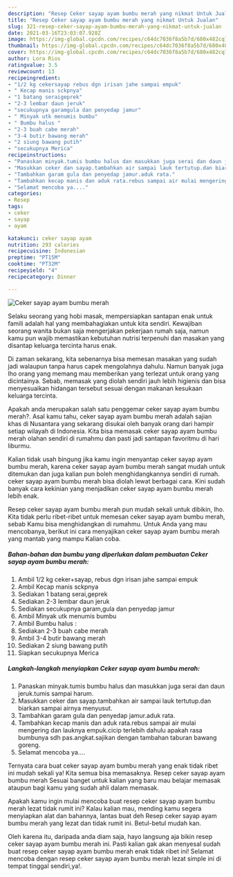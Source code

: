 ```yaml
---
description: "Resep Ceker sayap ayam bumbu merah yang nikmat Untuk Jualan"
title: "Resep Ceker sayap ayam bumbu merah yang nikmat Untuk Jualan"
slug: 321-resep-ceker-sayap-ayam-bumbu-merah-yang-nikmat-untuk-jualan
date: 2021-03-16T23:03:07.928Z
image: https://img-global.cpcdn.com/recipes/c64dc7036f8a5b7d/680x482cq70/ceker-sayap-ayam-bumbu-merah-foto-resep-utama.jpg
thumbnail: https://img-global.cpcdn.com/recipes/c64dc7036f8a5b7d/680x482cq70/ceker-sayap-ayam-bumbu-merah-foto-resep-utama.jpg
cover: https://img-global.cpcdn.com/recipes/c64dc7036f8a5b7d/680x482cq70/ceker-sayap-ayam-bumbu-merah-foto-resep-utama.jpg
author: Lora Rios
ratingvalue: 3.5
reviewcount: 13
recipeingredient:
- "1/2 kg cekersayap rebus dgn irisan jahe sampai empuk"
- " Kecap manis sckpnya"
- "1 batang seraigeprek"
- "2-3 lembar daun jeruk"
- "secukupnya garamgula dan penyedap jamur"
- " Minyak utk menumis bumbu"
- " Bumbu halus "
- "2-3 buah cabe merah"
- "3-4 butir bawang merah"
- "2 siung bawang putih"
- "secukupnya Merica"
recipeinstructions:
- "Panaskan minyak.tumis bumbu halus dan masukkan juga serai dan daun jeruk.tumis sampai harum."
- "Masukkan ceker dan sayap.tambahkan air sampai lauk tertutup.dan biarkan sampai airnya menyusut."
- "Tambahkan garam gula dan penyedap jamur.aduk rata."
- "Tambahkan kecap manis dan aduk rata.rebus sampai air mulai mengering dan lauknya empuk.cicip terlebih dahulu apakah rasa bumbunya sdh pas.angkat.sajikan dengan tambahan taburan bawang goreng."
- "Selamat mencoba ya...."
categories:
- Resep
tags:
- ceker
- sayap
- ayam

katakunci: ceker sayap ayam 
nutrition: 293 calories
recipecuisine: Indonesian
preptime: "PT15M"
cooktime: "PT32M"
recipeyield: "4"
recipecategory: Dinner

---
```



![Ceker sayap ayam bumbu merah](https://img-global.cpcdn.com/recipes/c64dc7036f8a5b7d/680x482cq70/ceker-sayap-ayam-bumbu-merah-foto-resep-utama.jpg)

Selaku seorang yang hobi masak, mempersiapkan santapan enak untuk famili adalah hal yang membahagiakan untuk kita sendiri. Kewajiban seorang  wanita bukan saja mengerjakan pekerjaan rumah saja, namun kamu pun wajib memastikan kebutuhan nutrisi terpenuhi dan masakan yang disantap keluarga tercinta harus enak.

Di zaman  sekarang, kita sebenarnya bisa memesan masakan yang sudah jadi walaupun tanpa harus capek mengolahnya dahulu. Namun banyak juga lho orang yang memang mau memberikan yang terlezat untuk orang yang dicintainya. Sebab, memasak yang diolah sendiri jauh lebih higienis dan bisa menyesuaikan hidangan tersebut sesuai dengan makanan kesukaan keluarga tercinta. 



Apakah anda merupakan salah satu penggemar ceker sayap ayam bumbu merah?. Asal kamu tahu, ceker sayap ayam bumbu merah adalah sajian khas di Nusantara yang sekarang disukai oleh banyak orang dari hampir setiap wilayah di Indonesia. Kita bisa memasak ceker sayap ayam bumbu merah olahan sendiri di rumahmu dan pasti jadi santapan favoritmu di hari liburmu.

Kalian tidak usah bingung jika kamu ingin menyantap ceker sayap ayam bumbu merah, karena ceker sayap ayam bumbu merah sangat mudah untuk ditemukan dan juga kalian pun boleh menghidangkannya sendiri di rumah. ceker sayap ayam bumbu merah bisa diolah lewat berbagai cara. Kini sudah banyak cara kekinian yang menjadikan ceker sayap ayam bumbu merah lebih enak.

Resep ceker sayap ayam bumbu merah pun mudah sekali untuk dibikin, lho. Kita tidak perlu ribet-ribet untuk memesan ceker sayap ayam bumbu merah, sebab Kamu bisa menghidangkan di rumahmu. Untuk Anda yang mau mencobanya, berikut ini cara menyajikan ceker sayap ayam bumbu merah yang mantab yang mampu Kalian coba.

<!--inarticleads1-->

##### Bahan-bahan dan bumbu yang diperlukan dalam pembuatan Ceker sayap ayam bumbu merah:

1. Ambil 1/2 kg ceker+sayap, rebus dgn irisan jahe sampai empuk
1. Ambil  Kecap manis sckpnya
1. Sediakan 1 batang serai,geprek
1. Sediakan 2-3 lembar daun jeruk
1. Sediakan secukupnya garam,gula dan penyedap jamur
1. Ambil  Minyak utk menumis bumbu
1. Ambil  Bumbu halus :
1. Sediakan 2-3 buah cabe merah
1. Ambil 3-4 butir bawang merah
1. Sediakan 2 siung bawang putih
1. Siapkan secukupnya Merica




<!--inarticleads2-->

##### Langkah-langkah menyiapkan Ceker sayap ayam bumbu merah:

1. Panaskan minyak.tumis bumbu halus dan masukkan juga serai dan daun jeruk.tumis sampai harum.
1. Masukkan ceker dan sayap.tambahkan air sampai lauk tertutup.dan biarkan sampai airnya menyusut.
1. Tambahkan garam gula dan penyedap jamur.aduk rata.
1. Tambahkan kecap manis dan aduk rata.rebus sampai air mulai mengering dan lauknya empuk.cicip terlebih dahulu apakah rasa bumbunya sdh pas.angkat.sajikan dengan tambahan taburan bawang goreng.
1. Selamat mencoba ya....




Ternyata cara buat ceker sayap ayam bumbu merah yang enak tidak ribet ini mudah sekali ya! Kita semua bisa memasaknya. Resep ceker sayap ayam bumbu merah Sesuai banget untuk kalian yang baru mau belajar memasak ataupun bagi kamu yang sudah ahli dalam memasak.

Apakah kamu ingin mulai mencoba buat resep ceker sayap ayam bumbu merah lezat tidak rumit ini? Kalau kalian mau, mending kamu segera menyiapkan alat dan bahannya, lantas buat deh Resep ceker sayap ayam bumbu merah yang lezat dan tidak rumit ini. Betul-betul mudah kan. 

Oleh karena itu, daripada anda diam saja, hayo langsung aja bikin resep ceker sayap ayam bumbu merah ini. Pasti kalian gak akan menyesal sudah buat resep ceker sayap ayam bumbu merah enak tidak ribet ini! Selamat mencoba dengan resep ceker sayap ayam bumbu merah lezat simple ini di tempat tinggal sendiri,ya!.

